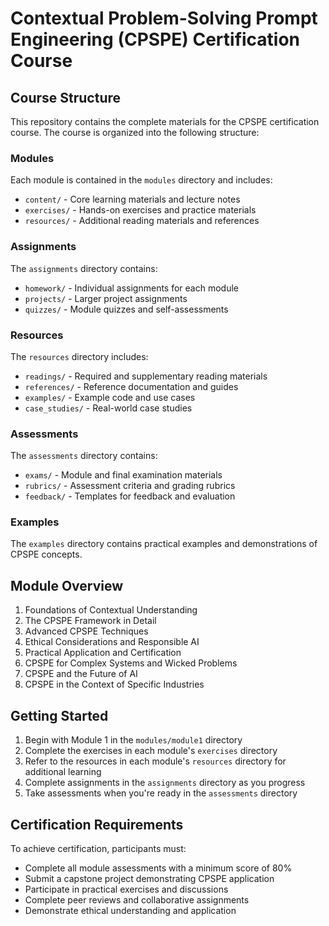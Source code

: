 # Contextual Problem-Solving Prompt Engineering (CPSPE) Certification Course

## Course Structure

This repository contains the complete materials for the CPSPE certification course. The course is organized into the following structure:

### Modules
Each module is contained in the `modules` directory and includes:
- `content/` - Core learning materials and lecture notes
- `exercises/` - Hands-on exercises and practice materials
- `resources/` - Additional reading materials and references

### Assignments
The `assignments` directory contains:
- `homework/` - Individual assignments for each module
- `projects/` - Larger project assignments
- `quizzes/` - Module quizzes and self-assessments

### Resources
The `resources` directory includes:
- `readings/` - Required and supplementary reading materials
- `references/` - Reference documentation and guides
- `examples/` - Example code and use cases
- `case_studies/` - Real-world case studies

### Assessments
The `assessments` directory contains:
- `exams/` - Module and final examination materials
- `rubrics/` - Assessment criteria and grading rubrics
- `feedback/` - Templates for feedback and evaluation

### Examples
The `examples` directory contains practical examples and demonstrations of CPSPE concepts.

## Module Overview

1. Foundations of Contextual Understanding
2. The CPSPE Framework in Detail
3. Advanced CPSPE Techniques
4. Ethical Considerations and Responsible AI
5. Practical Application and Certification
6. CPSPE for Complex Systems and Wicked Problems
7. CPSPE and the Future of AI
8. CPSPE in the Context of Specific Industries

## Getting Started

1. Begin with Module 1 in the `modules/module1` directory
2. Complete the exercises in each module's `exercises` directory
3. Refer to the resources in each module's `resources` directory for additional learning
4. Complete assignments in the `assignments` directory as you progress
5. Take assessments when you're ready in the `assessments` directory

## Certification Requirements

To achieve certification, participants must:
- Complete all module assessments with a minimum score of 80%
- Submit a capstone project demonstrating CPSPE application
- Participate in practical exercises and discussions
- Complete peer reviews and collaborative assignments
- Demonstrate ethical understanding and application 